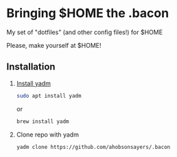 # Bringing $HOME the .bacon

My set of "dotfiles" (and other config files!) for $HOME

Please, make yourself at $HOME!

## Installation

1. [Install yadm](https://yadm.io/docs/install)

   ```bash
   sudo apt install yadm
   ```

   or

   ```bash
   brew install yadm
   ```

2. Clone repo with yadm

   ```bash
   yadm clone https://github.com/ahobsonsayers/.bacon 
   ```
